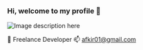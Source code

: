 ### Hi, welcome to my profile 👋

![Image description here](https://raw.githubusercontent.com/afkir01/afkir01/main/Mustapha-Akfir.png)


🔭 Freelance Developer
📫 afkir01@gmail.com
